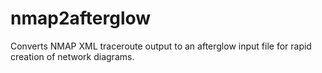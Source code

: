 nmap2afterglow
==============

Converts NMAP XML traceroute output to an afterglow input file for rapid creation of network diagrams.
